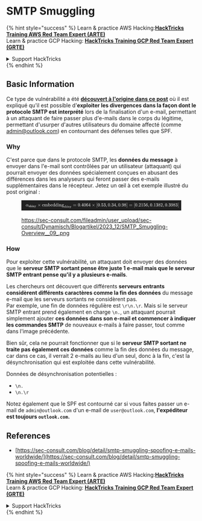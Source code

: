 # SMTP Smuggling

{% hint style="success" %}
Learn & practice AWS Hacking:<img src="../../.gitbook/assets/arte.png" alt="" data-size="line">[**HackTricks Training AWS Red Team Expert (ARTE)**](https://training.hacktricks.xyz/courses/arte)<img src="../../.gitbook/assets/arte.png" alt="" data-size="line">\
Learn & practice GCP Hacking: <img src="../../.gitbook/assets/grte.png" alt="" data-size="line">[**HackTricks Training GCP Red Team Expert (GRTE)**<img src="../../.gitbook/assets/grte.png" alt="" data-size="line">](https://training.hacktricks.xyz/courses/grte)

<details>

<summary>Support HackTricks</summary>

* Check the [**subscription plans**](https://github.com/sponsors/carlospolop)!
* **Join the** 💬 [**Discord group**](https://discord.gg/hRep4RUj7f) or the [**telegram group**](https://t.me/peass) or **follow** us on **Twitter** 🐦 [**@hacktricks\_live**](https://twitter.com/hacktricks\_live)**.**
* **Share hacking tricks by submitting PRs to the** [**HackTricks**](https://github.com/carlospolop/hacktricks) and [**HackTricks Cloud**](https://github.com/carlospolop/hacktricks-cloud) github repos.

</details>
{% endhint %}

## Basic Information

Ce type de vulnérabilité a été [**découvert à l'origine dans ce post**](https://sec-consult.com/blog/detail/smtp-smuggling-spoofing-e-mails-worldwide/) où il est expliqué qu'il est possible d'**exploiter les divergences dans la façon dont le protocole SMTP est interprété** lors de la finalisation d'un e-mail, permettant à un attaquant de faire passer plus d'e-mails dans le corps du légitime, permettant d'usurper d'autres utilisateurs du domaine affecté (comme admin@outlook.com) en contournant des défenses telles que SPF.

### Why

C'est parce que dans le protocole SMTP, les **données du message** à envoyer dans l'e-mail sont contrôlées par un utilisateur (attaquant) qui pourrait envoyer des données spécialement conçues en abusant des différences dans les analyseurs qui feront passer des e-mails supplémentaires dans le récepteur. Jetez un œil à cet exemple illustré du post original :

<figure><img src="../../.gitbook/assets/image (8) (1).png" alt=""><figcaption><p><a href="https://sec-consult.com/fileadmin/user_upload/sec-consult/Dynamisch/Blogartikel/2023_12/SMTP_Smuggling-Overview__09_.png">https://sec-consult.com/fileadmin/user_upload/sec-consult/Dynamisch/Blogartikel/2023_12/SMTP_Smuggling-Overview__09_.png</a></p></figcaption></figure>

### How

Pour exploiter cette vulnérabilité, un attaquant doit envoyer des données que le **serveur SMTP sortant pense être juste 1 e-mail mais que le serveur SMTP entrant pense qu'il y a plusieurs e-mails**.

Les chercheurs ont découvert que différents **serveurs entrants considèrent différents caractères comme la fin des données** du message e-mail que les serveurs sortants ne considèrent pas.\
Par exemple, une fin de données régulière est `\r\n.\r`. Mais si le serveur SMTP entrant prend également en charge `\n.`, un attaquant pourrait simplement ajouter **ces données dans son e-mail et commencer à indiquer les commandes SMTP** de nouveaux e-mails à faire passer, tout comme dans l'image précédente.

Bien sûr, cela ne pourrait fonctionner que si le **serveur SMTP sortant ne traite pas également ces données** comme la fin des données du message, car dans ce cas, il verrait 2 e-mails au lieu d'un seul, donc à la fin, c'est la désynchronisation qui est exploitée dans cette vulnérabilité.

Données de désynchronisation potentielles :

* `\n.`
* `\n.\r`

Notez également que le SPF est contourné car si vous faites passer un e-mail de `admin@outlook.com` d'un e-mail de `user@outlook.com`, **l'expéditeur est toujours `outlook.com`.**

## **References**

* [https://sec-consult.com/blog/detail/smtp-smuggling-spoofing-e-mails-worldwide/](https://sec-consult.com/blog/detail/smtp-smuggling-spoofing-e-mails-worldwide/)

{% hint style="success" %}
Learn & practice AWS Hacking:<img src="../../.gitbook/assets/arte.png" alt="" data-size="line">[**HackTricks Training AWS Red Team Expert (ARTE)**](https://training.hacktricks.xyz/courses/arte)<img src="../../.gitbook/assets/arte.png" alt="" data-size="line">\
Learn & practice GCP Hacking: <img src="../../.gitbook/assets/grte.png" alt="" data-size="line">[**HackTricks Training GCP Red Team Expert (GRTE)**<img src="../../.gitbook/assets/grte.png" alt="" data-size="line">](https://training.hacktricks.xyz/courses/grte)

<details>

<summary>Support HackTricks</summary>

* Check the [**subscription plans**](https://github.com/sponsors/carlospolop)!
* **Join the** 💬 [**Discord group**](https://discord.gg/hRep4RUj7f) or the [**telegram group**](https://t.me/peass) or **follow** us on **Twitter** 🐦 [**@hacktricks\_live**](https://twitter.com/hacktricks\_live)**.**
* **Share hacking tricks by submitting PRs to the** [**HackTricks**](https://github.com/carlospolop/hacktricks) and [**HackTricks Cloud**](https://github.com/carlospolop/hacktricks-cloud) github repos.

</details>
{% endhint %}
